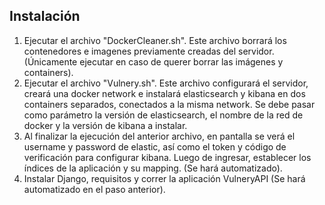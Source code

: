 ## Instalación

1. Ejecutar el archivo "DockerCleaner.sh". Este archivo borrará los contenedores e imagenes previamente creadas del servidor. (Únicamente ejecutar en caso de querer borrar las imágenes y containers).
2. Ejecutar el archivo "Vulnery.sh". Este archivo configurará el servidor, creará una docker network e instalará elasticsearch y kibana en dos containers separados, conectados a la misma network. Se debe pasar como parámetro la versión de elasticsearch, el nombre de la red de docker y la versión de kibana a instalar.
3. Al finalizar la ejecución del anterior archivo, en pantalla se verá el username y password de elastic, así como el token y código de verificación para configurar kibana. Luego de ingresar, establecer los índices de la aplicación y su mapping. (Se hará automatizado).
4. Instalar Django, requisitos y correr la aplicación VulneryAPI (Se hará automatizado en el paso anterior).
